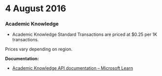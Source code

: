 # 4 August 2016

### Academic Knowledge

- Academic Knowledge Standard Transactions are priced at $0.25 per 1K transactions.

Prices vary depending on region.

**Documentation:**
- [Academic Knowledge API documentation – Microsoft Learn](https://learn.microsoft.com/en-us/azure/cognitive-services/academic-knowledge/home)